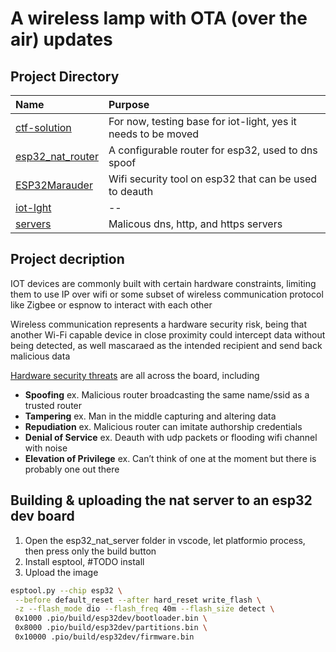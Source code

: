 # A wireless lamp with OTA (over the air) updates


## Project Directory
| Name                                | Purpose                                                       | 
| :--                                 | :--                                                           |
|[ctf-solution](ctf-solution)         | For now, testing base for iot-light, yes it needs to be moved |
|[esp32_nat_router](esp32_nat_router) | A configurable router for esp32, used to dns spoof            |
|[ESP32Marauder](src)                 | Wifi security tool on esp32 that can be used to deauth        |
|[iot-lght](iot-light)                | --                                                            |
|[servers](servers)                   | Malicous dns, http, and https servers                         |

## Project decription
IOT devices are commonly built with certain hardware constraints, limiting them to use IP over wifi or some subset of wireless communication protocol like Zigbee or espnow to interact with each other


Wireless communication represents a hardware security risk, being that another Wi-Fi capable device in close proximity could intercept data without being detected, as well mascaraed as the intended recipient and send back malicious data

[Hardware security threats](https://en.wikipedia.org/wiki/STRIDE_(security)) are all across the board, including 
- **Spoofing** ex. Malicious router broadcasting the same name/ssid as a trusted router
- **Tampering** ex. Man in the middle capturing and altering data
- **Repudiation** ex. Malicious router can imitate authorship credentials
- **Denial of Service** ex. Deauth with udp packets or flooding wifi channel with noise
- **Elevation of Privilege** ex. Can’t think of one at the moment but there is probably one out there

## Building & uploading the nat server to an esp32 dev board
1. Open the esp32_nat_server folder in vscode, let platformio process, then press only the build button
2. Install esptool, #TODO install 
3. Upload the image
```bash
esptool.py --chip esp32 \
 --before default_reset --after hard_reset write_flash \
 -z --flash_mode dio --flash_freq 40m --flash_size detect \
 0x1000 .pio/build/esp32dev/bootloader.bin \
 0x8000 .pio/build/esp32dev/partitions.bin \
 0x10000 .pio/build/esp32dev/firmware.bin
```